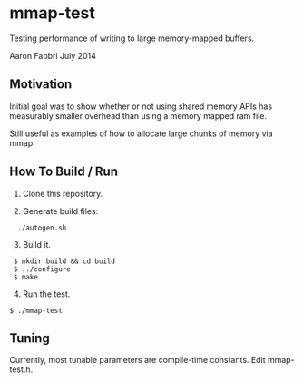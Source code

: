 mmap-test
=========

Testing performance of writing to large memory-mapped buffers.

Aaron Fabbri July 2014

Motivation
----------

Initial goal was to show whether or not using shared memory APIs has measurably
smaller overhead than using a memory mapped ram file.

Still useful as examples of how to allocate large chunks of memory via mmap.

How To Build / Run
------------------

1. Clone this repository.

2. Generate build files:

```
  ./autogen.sh
```

3. Build it. 

```
 $ mkdir build && cd build
 $ ../configure
 $ make
```

4. Run the test.

```
$ ./mmap-test 
```

Tuning
------

Currently, most tunable parameters are compile-time constants.  Edit
mmap-test.h.
